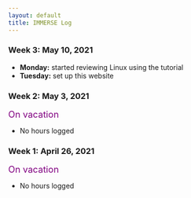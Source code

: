 ```yaml
---
layout: default
title: IMMERSE Log
---
```


### Week 3: May 10, 2021

* **Monday:** started reviewing Linux using the tutorial
* **Tuesday:** set up this website

### Week 2: May 3, 2021

<span style="color:purple; font-size:1.3em;">On vacation</span>
* No hours logged

### Week 1: April 26, 2021

<span style="color:purple; font-size:1.3em;">On vacation</span>
* No hours logged 
